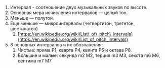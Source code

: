 1.  Интервал - соотношение двух музыкальных звуков по высоте.
2.  Основная мера исчисления интервалов — целый тон.
3.  Меньше — полутон.
4.  Еще меньше — микроинтервалы (четвертитон, трететон, шестинатон)
    1.  [https://en.wikipedia.org/wiki/List\_of\_pitch\_intervals](https://en.wikipedia.org/wiki/List_of_pitch_intervals)
5.  8 основных интервалов и их обозначения:
    1.  Чистые: прима P1, кварта P4, квинта P5 и октава P8.
    2.  Большие и малые: секунда m2 M2, терция m3 M3, секста m6 M6, септима m7 M7